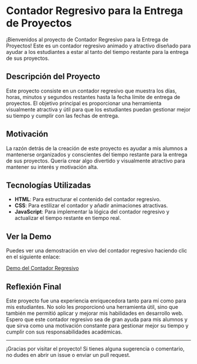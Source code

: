 # Contador Regresivo para la Entrega de Proyectos

¡Bienvenidos al proyecto de Contador Regresivo para la Entrega de Proyectos! Este es un contador regresivo animado y atractivo diseñado para ayudar a los estudiantes a estar al tanto del tiempo restante para la entrega de sus proyectos.

## Descripción del Proyecto

Este proyecto consiste en un contador regresivo que muestra los días, horas, minutos y segundos restantes hasta la fecha límite de entrega de proyectos. El objetivo principal es proporcionar una herramienta visualmente atractiva y útil para que los estudiantes puedan gestionar mejor su tiempo y cumplir con las fechas de entrega.

## Motivación

La razón detrás de la creación de este proyecto es ayudar a mis alumnos a mantenerse organizados y conscientes del tiempo restante para la entrega de sus proyectos. Quería crear algo divertido y visualmente atractivo para mantener su interés y motivación alta.

## Tecnologías Utilizadas

- **HTML**: Para estructurar el contenido del contador regresivo.
- **CSS**: Para estilizar el contador y añadir animaciones atractivas.
- **JavaScript**: Para implementar la lógica del contador regresivo y actualizar el tiempo restante en tiempo real.

## Ver la Demo

Puedes ver una demostración en vivo del contador regresivo haciendo clic en el siguiente enlace:

[Demo del Contador Regresivo](https://tu-usuario.github.io/nombre-del-repositorio/)

## Reflexión Final

Este proyecto fue una experiencia enriquecedora tanto para mí como para mis estudiantes. No solo les proporcionó una herramienta útil, sino que también me permitió aplicar y mejorar mis habilidades en desarrollo web. Espero que este contador regresivo sea de gran ayuda para mis alumnos y que sirva como una motivación constante para gestionar mejor su tiempo y cumplir con sus responsabilidades académicas.

---

¡Gracias por visitar el proyecto! Si tienes alguna sugerencia o comentario, no dudes en abrir un issue o enviar un pull request.

